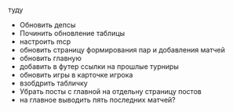 туду

- Обновить депсы
- Починить обновление таблицы
- настроить mcp
- обновить страницу формирования пар и добавления матчей
- обновить главную
- добавить в футер ссылки на прошлые турниры
- обновить игры в карточке игрока
- взобдрить табличку
- Убрать посты с главной на отдельну страницу постов
- на главное выводить пять последних матчей?
